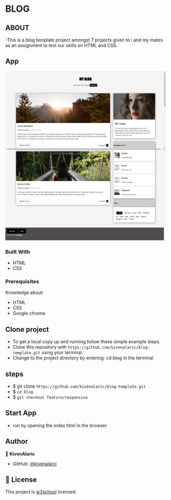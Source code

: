 # BLOG

## ABOUT

-This is a blog template project amongst 7 projects given to i and my mates as an assignment to test our skills on HTML and CSS.

## App

![Home](assets/images/blog.jpeg)

### Built With

- HTML
- CSS
### Prerequisites

Knowledge about:

- HTML
- CSS
- Google chrome

## Clone project

- To get a local copy up and running follow these simple example steps.
- Clone this repository with `https://github.com/kivenalaric/blog-template.git` using your terminal.
- Change to the project directory by entering: cd blog in the terminal.

## steps

- $ git clone `https://github.com/kivenalaric/blog-template.git`
- $ `cd blog`
- $ `git checkout feature/responsive`

## Start App

- run by opening the index.html in the browser

## Author

👤 **KivenAlaric**

- GitHub: [@kivenalaric](https://github.com/kivenalaric/blog-template.git)

## 📝 License

This project is [w3school](./LICENSE) licensed.
